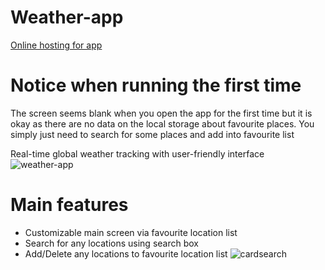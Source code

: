 # Weather-app
[Online hosting for app](https://mnsd05.github.io/weather-app/)

# Notice when running the first time
The screen seems blank when you open the app for the first time but it is okay as there are no data on the local storage about favourite places. You simply just need to search for some places and add into favourite list

Real-time global weather tracking with user-friendly interface
![weather-app](https://user-images.githubusercontent.com/99007109/218269465-6baf17af-42e4-470d-bbf6-4aa507de0fb5.png)

# Main features
* Customizable main screen via favourite location list
* Search for any locations using search box
* Add/Delete any locations to favourite location list
![cardsearch](https://user-images.githubusercontent.com/99007109/218269951-33db65fa-1bb5-4ec3-b5cf-ec540b09fae0.png)



